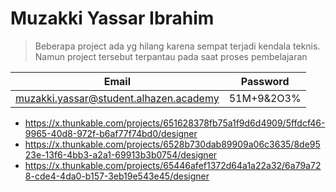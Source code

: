 # Muzakki Yassar Ibrahim 

>Beberapa project ada yg hilang karena sempat terjadi kendala teknis. Namun project tersebut terpantau pada saat proses pembelajaran

|Email|Password|
|---|---|
|muzakki.yassar@student.alhazen.academy|51M+9&2O3%|

- https://x.thunkable.com/projects/651628378fb75a1f9d6d4909/5ffdcf46-9965-40d8-972f-b6af77f74bd0/designer
- https://x.thunkable.com/projects/6528b730dab89909a06c3635/8de9523e-13f6-4bb3-a2a1-69913b3b0754/designer
- https://x.thunkable.com/projects/65446afef1372d64a1a22a32/6a79a728-cde4-4da0-b157-3eb19e543e45/designer